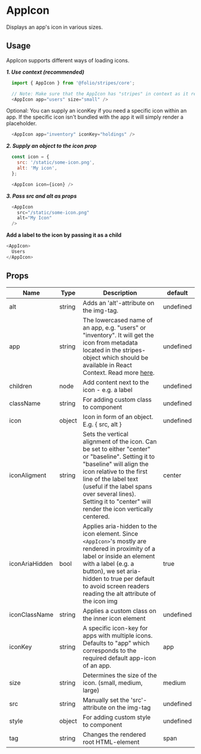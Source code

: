 # AppIcon

Displays an app's icon in various sizes.

## Usage
AppIcon supports different ways of loading icons.

***1. Use context (recommended)***
```js
  import { AppIcon } from '@folio/stripes/core';

  // Note: Make sure that the AppIcon has "stripes" in context as it relies on stripes.metadata.
  <AppIcon app="users" size="small" />
  ```
  Optional: You can supply an iconKey if you need a specific icon within an app. If the specific icon isn't bundled with the app it will simply render a placeholder.
```js
  <AppIcon app="inventory" iconKey="holdings" />
```

***2. Supply an object to the icon prop***
```js
  const icon = {
    src: '/static/some-icon.png',
    alt: 'My icon',
  };

  <AppIcon icon={icon} />
  ```

***3. Pass src and alt as props***
```js
  <AppIcon
    src="/static/some-icon.png"
    alt="My Icon"
  />
  ```

**Add a label to the icon by passing it as a child**
  ```js
  <AppIcon>
    Users
  </AppIcon>
```

## Props
Name | Type | Description | default
-- | -- | -- | --
alt | string | Adds an 'alt'-attribute on the img-tag. | undefined
app | string | The lowercased name of an app, e.g. "users" or "inventory". It will get the icon from metadata located in the stripes-object which should be available in React Context. Read more [here](https://github.com/folio-org/stripes-core/blob/master/doc/app-metadata.md#icons). | undefined
children | node | Add content next to the icon - e.g. a label | undefined
className | string | For adding custom class to component | undefined
icon | object | Icon in form of an object. E.g. { src, alt } | undefined
iconAligment | string | Sets the vertical alignment of the icon. Can be set to either "center" or "baseline". Setting it to "baseline" will align the icon relative to the first line of the label text (useful if the label spans over several lines). Setting it to "center" will render the icon vertically centered. | center
iconAriaHidden | bool | Applies aria-hidden to the icon element. Since `<AppIcon>`'s mostly are rendered in proximity of a label or inside an element with a label (e.g. a button), we set aria-hidden to true per default to avoid screen readers reading the alt attribute of the icon img | true
iconClassName | string | Applies a custom class on the inner icon element | undefined
iconKey | string | A specific icon-key for apps with multiple icons. Defaults to "app" which corresponds to the required default app-icon of an app. | app
size | string | Determines the size of the icon. (small, medium, large) | medium
src | string | Manually set the 'src'-attribute on the img-tag | undefined
style | object | For adding custom style to component | undefined
tag | string | Changes the rendered root HTML-element | span

